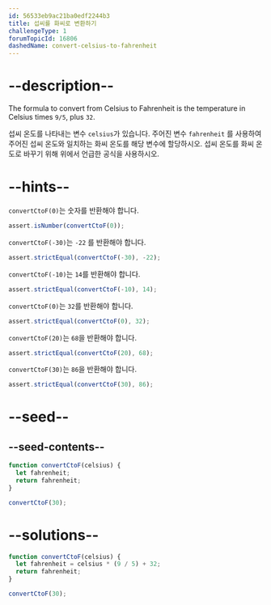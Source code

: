 ```yaml
---
id: 56533eb9ac21ba0edf2244b3
title: 섭씨를 화씨로 변환하기
challengeType: 1
forumTopicId: 16806
dashedName: convert-celsius-to-fahrenheit
---
```


# --description--

The formula to convert from Celsius to Fahrenheit is the temperature in Celsius times `9/5`, plus `32`.

섭씨 온도를 나타내는 변수 `celsius`가 있습니다. 주어진 변수 `fahrenheit` 를 사용하여 주어진 섭씨 온도와 일치하는 화씨 온도를 해당 변수에 할당하시오. 섭씨 온도를 화씨 온도로 바꾸기 위해 위에서 언급한 공식을 사용하시오.

# --hints--

`convertCtoF(0)`는 숫자를 반환해야 합니다.

```js
assert.isNumber(convertCtoF(0));
```

`convertCtoF(-30)`는 `-22` 를 반환해야 합니다.

```js
assert.strictEqual(convertCtoF(-30), -22);
```

`convertCtoF(-10)`는 `14`를 반환해야 합니다.

```js
assert.strictEqual(convertCtoF(-10), 14);
```

`convertCtoF(0)`는 `32`를 반환해야 합니다.

```js
assert.strictEqual(convertCtoF(0), 32);
```

`convertCtoF(20)`는 `68`을 반환해야 합니다.

```js
assert.strictEqual(convertCtoF(20), 68);
```

`convertCtoF(30)`는 `86`을 반환해야 합니다.

```js
assert.strictEqual(convertCtoF(30), 86);
```

# --seed--

## --seed-contents--

```js
function convertCtoF(celsius) {
  let fahrenheit;
  return fahrenheit;
}

convertCtoF(30);
```

# --solutions--

```js
function convertCtoF(celsius) {
  let fahrenheit = celsius * (9 / 5) + 32;
  return fahrenheit;
}

convertCtoF(30);
```
